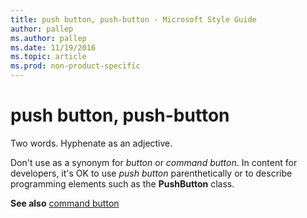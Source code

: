 ```yaml
---
title: push button, push-button - Microsoft Style Guide
author: pallep
ms.author: pallep
ms.date: 11/19/2016
ms.topic: article
ms.prod: non-product-specific
---
```


# push button, push-button

Two words. Hyphenate as an adjective.

Don't use as a synonym for *button* or *command button*. In content for developers, it's OK to use *push button* parenthetically or to describe programming elements such as the **PushButton** class. 

**See also** [command button](/style-guide/a-z-word-list-term-collections/c/command-button)
